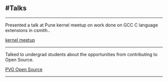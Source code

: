 #Talks
---
---
Presented a talk at Pune kernel meetup on work done on GCC C language extensions in csmith..

[kernel meetup](/coep_meetup.jfif)

---
Talked to undergrad students about the opportunities from contributing to Open Source.

[PVG Open Source](/open_source_club1.jpg)

---
